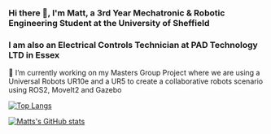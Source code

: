 ### Hi there 👋, I'm Matt, a 3rd Year Mechatronic & Robotic Engineering Student at the University of Sheffield
### I am also an Electrical Controls Technician at PAD Technology LTD in Essex

🔭 I’m currently working on my Masters Group Project where we are using a Universal Robots UR10e and a UR5 to create a collaborative robots scenario using ROS2, MoveIt2 and Gazebo

[![Top Langs](https://github-readme-stats.vercel.app/api/top-langs/?username=jonem3)](https://github.com/anuraghazra/github-readme-stats)

[![Matts's GitHub stats](https://github-readme-stats.vercel.app/api?username=jonem3)](https://github.com/anuraghazra/github-readme-stats)

<!--
**jonem3/jonem3** is a ✨ _special_ ✨ repository because its `README.md` (this file) appears on your GitHub profile.

Here are some ideas to get you started:

- 🔭 I’m currently working on ...
- 🌱 I’m currently learning ...
- 👯 I’m looking to collaborate on ...
- 🤔 I’m looking for help with ...
- 💬 Ask me about ...
- 📫 How to reach me: ...
- 😄 Pronouns: ...
- ⚡ Fun fact: ...
-->
